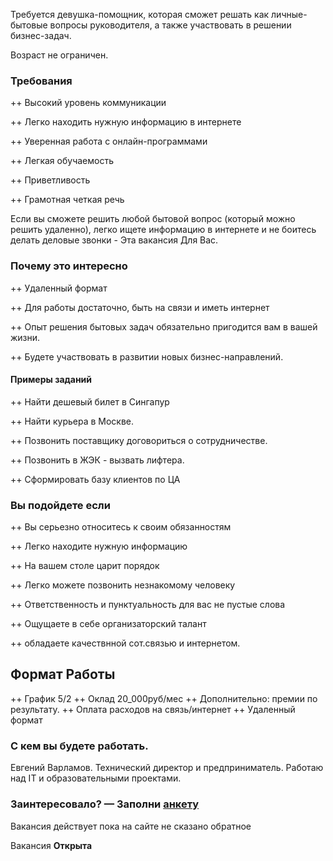 
Требуется девушка-помощник, которая
сможет решать как личные-бытовые вопросы руководителя, а также
участвовать в решении бизнес-задач.

Возраст не ограничен.

### Требования

++ Высокий уровень коммуникации

++ Легко находить нужную информацию в интернете

++ Уверенная работа с онлайн-программами

++ Легкая обучаемость

++ Приветливость

++ Грамотная четкая речь

Если вы сможете решить любой бытовой вопрос (который можно решить удаленно), 
легко ищете информацию в интернете
и не боитесь делать деловые звонки - Эта вакансия Для Вас.
 
### Почему это интересно

++ Удаленный формат

++ Для работы достаточно, быть на связи и иметь интернет

++ Опыт решения бытовых задач обязательно пригодится вам в вашей жизни.

++ Будете участвовать в развитии новых бизнес-направлений.


#### Примеры заданий 

++ Найти дешевый билет в Сингапур

++ Найти курьера в Москве.

++ Позвонить поставщику договориться о сотрудничестве.

++ Позвонить в ЖЭК - вызвать лифтера.

++ Сформировать базу клиентов по ЦА

### Вы подойдете если

++ Вы серьезно относитесь к своим обязанностям

++ Легко находите нужную информацию

++ На вашем столе царит порядок

++ Легко можете позвонить незнакомому человекy

++ Ответственность и пунктуальность для вас не пустые слова

++ Ощущаете в себе организаторский талант

++ обладаете качествнной сот.связью и интернетом.


## Формат Работы

++ График 5/2
++ Оклад 20_000руб/мес 
++ Дополнительно: премии по результату.
++ Оплата расходов на связь/интернет 
++ Удаленный формат

### С кем вы будете работать.

Евгений Варламов. Технический директор и предприниматель.
Работаю над IT и образовательными проектами. 

### Заинтересовало? &mdash; Заполни <a href="http://bit.ly/assistant-vacancy">анкету</a>

Вакансия действует пока на сайте не сказано обратное

Вакансия **Открыта**
